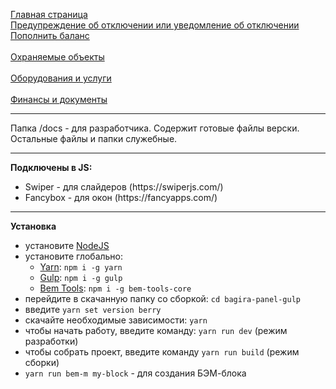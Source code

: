 <a href="https://brekot.github.io/bagira-panel-gulp/">Главная страница</a><br>
<a href="https://brekot.github.io/bagira-panel-gulp/index-warning.html">Предупреждение об отключении или уведомление об отключении</a><br>
<a href="https://brekot.github.io/bagira-panel-gulp/balance.html">Пополнить баланс</a><br>
<br>
<a href="https://brekot.github.io/bagira-panel-gulp/objects.html">Охраняемые объекты</a><br>
<br>
<a href="https://brekot.github.io/bagira-panel-gulp/equipment.html">Оборудования и услуги</a><br>
<br>
<a href="https://brekot.github.io/bagira-panel-gulp/finance-documents.html">Финансы и документы</a><br>

<hr>

Папка /docs - для разработчика. Содержит готовые файлы верски. Остальные файлы и папки служебные.

<hr>

<b>Подключены в JS:</b><br>
<ul>
    <li>Swiper - для слайдеров (https://swiperjs.com/)</li>
    <li>Fancybox - для окон (https://fancyapps.com/)</li>
</ul>

<hr>

<b>Установка</b><br>
* установите [NodeJS](https://nodejs.org/en/)
* установите глобально:
    * [Yarn](https://yarnpkg.com/getting-started): ```npm i -g yarn```
    * [Gulp](https://gulpjs.com/): ```npm i -g gulp```
    * [Bem Tools](https://www.npmjs.com/package/bem-tools-core): ```npm i -g bem-tools-core```
* перейдите в скачанную папку со сборкой: ```cd bagira-panel-gulp```
* введите ```yarn set version berry```
* скачайте необходимые зависимости: ```yarn```
* чтобы начать работу, введите команду: ```yarn run dev``` (режим разработки)
* чтобы собрать проект, введите команду ```yarn run build``` (режим сборки)
* ```yarn run bem-m my-block``` - для создания БЭМ-блока